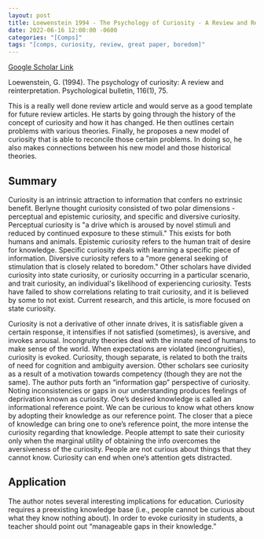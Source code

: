 ```yaml
---
layout: post
title: Loewenstein 1994 - The Psychology of Curiosity - A Review and Reinterpretation
date: 2022-06-16 12:00:00 -0600
categories: "[Comps]"
tags: "[comps, curiosity, review, great paper, boredom]"
---
```

[Google Scholar Link](https://scholar.google.com/scholar?hl=en&as_sdt=0%2C45&q=Loewenstein+1994+-+The+Psychology+of+Curiosity+-+A+Review+and+Reinterpretation&btnG=)

Loewenstein, G. (1994). The psychology of curiosity: A review and reinterpretation. Psychological bulletin, 116(1), 75.

This is a really well done review article and would serve as a good template for future review articles.  He starts by going through the history of the concept of curiosity and how it has changed.  He then outlines certain problems with various theories.  Finally, he proposes a new model of curiosity that is able to reconcile those certain problems. In doing so, he also makes connections between his new model and those historical theories. 

## Summary
Curiosity is an intrinsic attraction to information that confers no extrinsic benefit.  Berlyne thought curiosity consisted of two polar dimensions - perceptual and epistemic curiosity, and specific and diversive curiosity.  Perceptual curiosity is "a drive which is aroused by novel stimuli and reduced by continued exposure to these stimuli."  This exists for both humans and animals.  Epistemic curiosity refers to the human trait of desire for knowledge.  Specific curiosity deals with learning a specific piece of information.  Diversive curiosity refers to a "more general seeking of stimulation that is closely related to boredom."  Other scholars have divided curiosity into state curiosity, or curiosity occurring in a particular scenario, and trait curiosity, an individual's likelihood of experiencing curiosity.  Tests have failed to show correlations relating to trait curiosity, and it is believed by some to not exist.  Current research, and this article, is more focused on state curiosity.

Curiosity is not a derivative of other innate drives, it is satisfiable given a certain response, it intensifies if not satisfied (sometimes), is aversive, and invokes arousal.  Incongruity theories deal with the innate need of humans to make sense of the world.  When expectations are violated (incongruities), curiosity is evoked.  Curiosity, though separate, is related to both the traits of need for cognition and ambiguity aversion.  Other scholars see curiosity as a result of a motivation towards competency (though they are not the same).  The author puts forth an “information gap” perspective of curiosity.  Noting inconsistencies or gaps in our understanding produces feelings of deprivation known as curiosity.  One’s desired knowledge is called an informational reference point.  We can be curious to know what others know by adopting their knowledge as our reference point.  The closer that a piece of knowledge can bring one to one’s reference point, the more intense the curiosity regarding that knowledge.  People attempt to sate their curiosity only when the marginal utility of obtaining the info overcomes the aversiveness of the curiosity.  People are not curious about things that they cannot know.  Curiosity can end when one’s attention gets distracted.

## Application
The author notes several interesting implications for education.  Curiosity requires a preexisting knowledge base (i.e., people cannot be curious about what they know nothing about).  In order to evoke curiosity in students, a teacher should point out “manageable gaps in their knowledge.”
